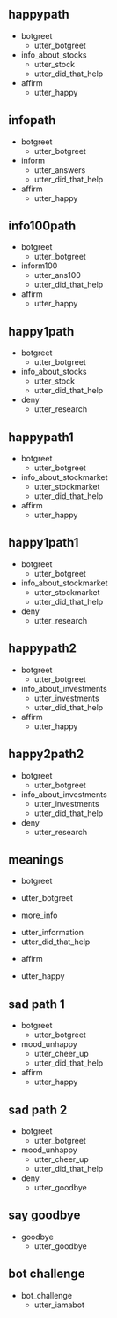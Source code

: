 
## happypath
* botgreet
  - utter_botgreet
* info_about_stocks
  - utter_stock
  - utter_did_that_help
* affirm
  - utter_happy

## infopath
* botgreet
  - utter_botgreet
* inform
  - utter_answers
  - utter_did_that_help
* affirm
  - utter_happy

## info100path
* botgreet
  - utter_botgreet
* inform100
  - utter_ans100
  - utter_did_that_help
* affirm
  - utter_happy


## happy1path
* botgreet
  - utter_botgreet
* info_about_stocks
  - utter_stock
  - utter_did_that_help
* deny
  - utter_research  

## happypath1
* botgreet
  - utter_botgreet
* info_about_stockmarket
  - utter_stockmarket
  - utter_did_that_help
* affirm
  - utter_happy

## happy1path1
* botgreet
  - utter_botgreet
* info_about_stockmarket
  - utter_stockmarket
  - utter_did_that_help
* deny
  - utter_research

## happypath2
* botgreet
  - utter_botgreet
* info_about_investments
  - utter_investments
  - utter_did_that_help
* affirm
  - utter_happy

## happy2path2
* botgreet
  - utter_botgreet
* info_about_investments
  - utter_investments
  - utter_did_that_help
* deny
  - utter_research

## meanings
* botgreet
 - utter_botgreet
* more_info
 - utter_information
 - utter_did_that_help
* affirm
 - utter_happy  

## sad path 1
* botgreet
  - utter_botgreet
* mood_unhappy
  - utter_cheer_up
  - utter_did_that_help
* affirm
  - utter_happy

## sad path 2
* botgreet
  - utter_botgreet
* mood_unhappy
  - utter_cheer_up
  - utter_did_that_help
* deny
  - utter_goodbye

## say goodbye
* goodbye
  - utter_goodbye

## bot challenge
* bot_challenge
  - utter_iamabot
